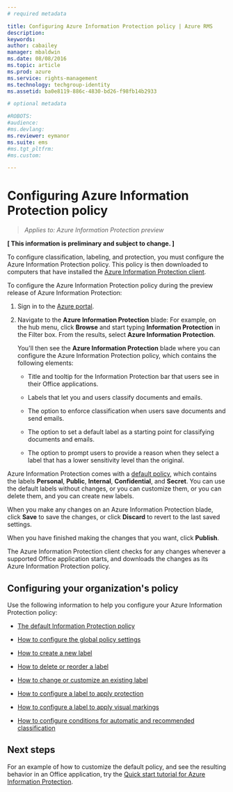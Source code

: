 ```yaml
---
# required metadata

title: Configuring Azure Information Protection policy | Azure RMS
description:
keywords:
author: cabailey
manager: mbaldwin
ms.date: 08/08/2016
ms.topic: article
ms.prod: azure
ms.service: rights-management
ms.technology: techgroup-identity
ms.assetid: ba0e8119-886c-4830-bd26-f98fb14b2933

# optional metadata

#ROBOTS:
#audience:
#ms.devlang:
ms.reviewer: eymanor
ms.suite: ems
#ms.tgt_pltfrm:
#ms.custom:

---
```


# Configuring Azure Information Protection policy

>*Applies to: Azure Information Protection preview*

**[ This information is preliminary and subject to change. ]**

To configure classification, labeling, and protection, you must configure the Azure Information Protection policy. This policy is then downloaded to computers that have installed the [Azure Information Protection client](https://www.microsoft.com/en-us/download/details.aspx?id=53018).

To configure the Azure Information Protection policy during the preview release of Azure Information Protection:

1. Sign in to the [Azure portal](https://portal.azure.com).

2. Navigate to the **Azure Information Protection** blade: For example, on the hub menu, click **Browse** and start typing **Information Protection** in the Filter box. From the results, select **Azure Information Protection**. 

    You'll then see the **Azure Information Protection** blade where you can configure the Azure Information Protection policy, which contains the following elements:

    - Title and tooltip for the Information Protection bar that users see in their Office applications.

    - Labels that let you and users classify documents and emails.

    - The option to enforce classification when users save documents and send emails.

    - The option to set a default label as a starting point for classifying documents and emails.

    - The option to prompt users to provide a reason when they select a label that has a lower sensitivity level than the original.


Azure Information Protection comes with a [default policy](configure-policy-default.md), which contains the labels **Personal**, **Public**, **Internal**, **Confidential**, and **Secret**. You can use the default labels without changes, or you can customize them, or you can delete them, and you can create new labels.

When you make any changes on an Azure Information Protection blade, click **Save** to save the changes, or click **Discard** to revert to the last saved settings. 

When you have finished making the changes that you want, click **Publish**. 

The Azure Information Protection client checks for any changes whenever a supported Office application starts, and downloads the changes as its Azure Information Protection policy.

## Configuring your organization's policy

Use the following information to help you configure your Azure Information Protection policy:

- [The default Information Protection policy](configure-policy-default.md)

- [How to configure the global policy settings](configure-policy-settings.md)

- [How to create a new label](configure-policy-new-label.md)

- [How to delete or reorder a label](configure-policy-delete-reorder.md)

- [How to change or customize an existing label](configure-policy-change-label.md)

- [How to configure a label to apply protection](configure-policy-protection.md)

- [How to configure a label to apply visual markings](configure-policy-markings.md)

- [How to configure conditions for automatic and recommended classification](configure-policy-classification.md)

## Next steps

For an example of how to customize the default policy, and see the resulting behavior in an Office application, try the [Quick start tutorial for Azure Information Protection](infoprotect-quick-start-tutorial.md).

